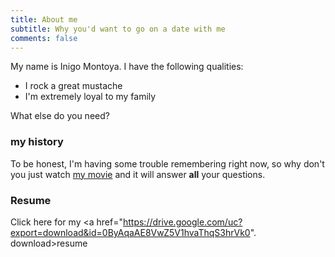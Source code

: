 ```yaml
---
title: About me
subtitle: Why you'd want to go on a date with me
comments: false
---
```


My name is Inigo Montoya. I have the following qualities:

- I rock a great mustache
- I'm extremely loyal to my family

What else do you need?

### my history

To be honest, I'm having some trouble remembering right now, so why don't you just watch [my movie](http://en.wikipedia.org/wiki/The_Princess_Bride_%28film%29) and it will answer **all** your questions.

### Resume

Click here for my <a href="https://drive.google.com/uc?export=download&id=0ByAqaAE8VwZ5V1hvaThqS3hrVk0". download>resume</a>